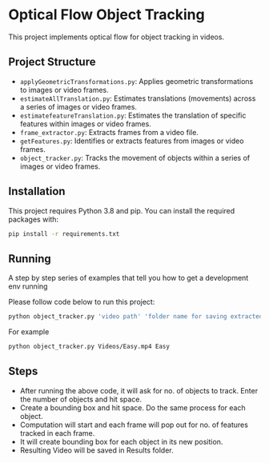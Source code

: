 # Optical Flow Object Tracking

This project implements optical flow for object tracking in videos.

## Project Structure

- `applyGeometricTransformations.py`: Applies geometric transformations to images or video frames.
- `estimateAllTranslation.py`: Estimates translations (movements) across a series of images or video frames.
- `estimatefeatureTranslation.py`: Estimates the translation of specific features within images or video frames.
- `frame_extractor.py`: Extracts frames from a video file.
- `getFeatures.py`: Identifies or extracts features from images or video frames.
- `object_tracker.py`: Tracks the movement of objects within a series of images or video frames.

## Installation

This project requires Python 3.8 and pip. You can install the required packages with:

```sh
pip install -r requirements.txt
```

## Running

A step by step series of examples that tell you how to get a development env running

Please follow code below to run this project:

```sh
python object_tracker.py 'video path' 'folder name for saving extracted images'
```

For example

```sh
python object_tracker.py Videos/Easy.mp4 Easy
```

## Steps

- After running the above code, it will ask for no. of objects to track. Enter the number of objects and hit space.
- Create a bounding box and hit space. Do the same process for each object.
- Computation will start and each frame will pop out for no. of features tracked in each frame.
- It will create bounding box for each object in its new position.
- Resulting Video will be saved in Results folder.
